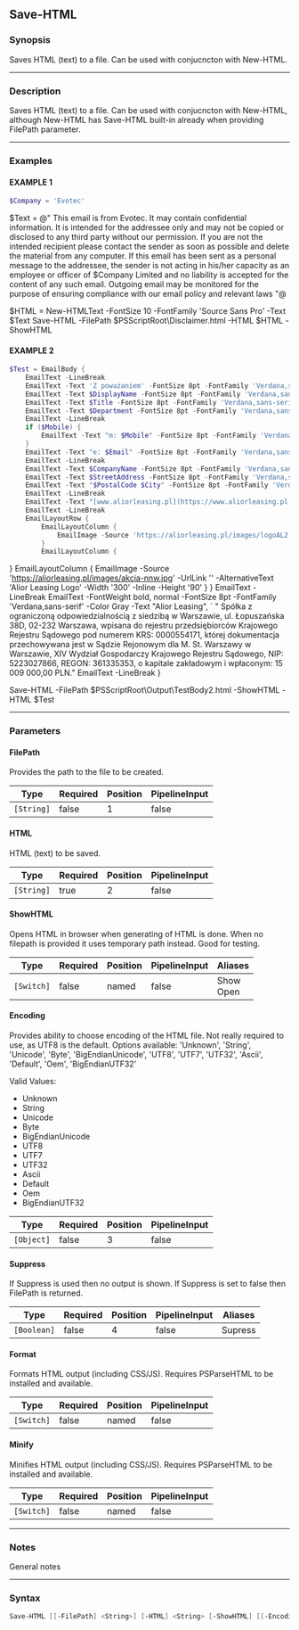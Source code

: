 Save-HTML
---------




### Synopsis
Saves HTML (text) to a file. Can be used with conjucncton with New-HTML.



---


### Description

Saves HTML (text) to a file. Can be used with conjucncton with New-HTML, although New-HTML has Save-HTML built-in already when providing FilePath parameter.



---


### Examples
#### EXAMPLE 1
```PowerShell
$Company = 'Evotec'
```
$Text = @"
This email is from Evotec. It may contain confidential information. It is intended for the addressee only and may not be copied or disclosed to any third party without our permission. If you are not the intended recipient please contact the sender as soon as possible and delete the material from any computer. If this email has been sent as a personal message to the addressee, the sender is not acting in his/her capacity as an employee or officer of $Company Limited and no liability is accepted for the content of any such email. Outgoing email may be monitored for the purpose of ensuring compliance with our email policy and relevant laws
"@

$HTML = New-HTMLText -FontSize 10 -FontFamily 'Source Sans Pro' -Text $Text
Save-HTML -FilePath $PSScriptRoot\Disclaimer.html -HTML $HTML -ShowHTML
#### EXAMPLE 2
```PowerShell
$Test = EmailBody {
    EmailText -LineBreak
    EmailText -Text 'Z poważaniem' -FontSize 8pt -FontFamily 'Verdana,sans-serif' -Color Gray -LineBreak
    EmailText -Text $DisplayName -FontSize 8pt -FontFamily 'Verdana,sans-serif' -Color Gray
    EmailText -Text $Title -FontSize 8pt -FontFamily 'Verdana,sans-serif' -Color Gray
    EmailText -Text $Department -FontSize 8pt -FontFamily 'Verdana,sans-serif' -Color Gray
    EmailText -LineBreak
    if ($Mobile) {
        EmailText -Text "m: $Mobile" -FontSize 8pt -FontFamily 'Verdana,sans-serif' -Color Gray
    }
    EmailText -Text "e: $Email" -FontSize 8pt -FontFamily 'Verdana,sans-serif' -Color Gray
    EmailText -LineBreak
    EmailText -Text $CompanyName -FontSize 8pt -FontFamily 'Verdana,sans-serif' -Color Gray
    EmailText -Text $StreetAddress -FontSize 8pt -FontFamily 'Verdana,sans-serif' -Color Gray
    EmailText -Text "$PostalCode $City" -FontSize 8pt -FontFamily 'Verdana,sans-serif' -Color Gray
    EmailText -LineBreak
    EmailText -Text "[www.aliorleasing.pl](https://www.aliorleasing.pl)" -FontSize 8pt -FontFamily 'Verdana,sans-serif' -Color Gray
    EmailText -LineBreak
    EmailLayoutRow {
        EmailLayoutColumn {
            EmailImage -Source 'https://aliorleasing.pl/images/logoAL2.jpg' -UrlLink '' -AlternativeText 'Alior Leasing Logo' -Width '134' -Inline -Height '90'
        }
        EmailLayoutColumn {
```
}
        EmailLayoutColumn {
            EmailImage -Source 'https://aliorleasing.pl/images/akcia-nnw.jpg' -UrlLink '' -AlternativeText 'Alior Leasing Logo' -Width '300' -Inline -Height '90'
        }
    }
    EmailText -LineBreak
    EmailText -FontWeight bold, normal -FontSize 8pt -FontFamily 'Verdana,sans-serif' -Color Gray -Text "Alior Leasing", `
        " Spółka z ograniczoną odpowiedzialnością z siedzibą w Warszawie, ul. Łopuszańska 38D, 02-232 Warszawa, wpisana do rejestru przedsiębiorców Krajowego Rejestru Sądowego pod numerem KRS: 0000554171, której dokumentacja przechowywana jest w Sądzie Rejonowym dla M. St. Warszawy w Warszawie, XIV Wydział Gospodarczy Krajowego Rejestru Sądowego, NIP: 5223027866, REGON: 361335353, o kapitale zakładowym i wpłaconym: 15 009 000,00 PLN."
    EmailText -LineBreak
}

Save-HTML -FilePath $PSScriptRoot\Output\TestBody2.html -ShowHTML -HTML $Test


---


### Parameters
#### **FilePath**

Provides the path to the file to be created.






|Type      |Required|Position|PipelineInput|
|----------|--------|--------|-------------|
|`[String]`|false   |1       |false        |



#### **HTML**

HTML (text) to be saved.






|Type      |Required|Position|PipelineInput|
|----------|--------|--------|-------------|
|`[String]`|true    |2       |false        |



#### **ShowHTML**

Opens HTML in browser when generating of HTML is done. When no filepath is provided it uses temporary path instead. Good for testing.






|Type      |Required|Position|PipelineInput|Aliases      |
|----------|--------|--------|-------------|-------------|
|`[Switch]`|false   |named   |false        |Show<br/>Open|



#### **Encoding**

Provides ability to choose encoding of the HTML file. Not really required to use, as UTF8 is the default. Options available: 'Unknown', 'String', 'Unicode', 'Byte', 'BigEndianUnicode', 'UTF8', 'UTF7', 'UTF32', 'Ascii', 'Default', 'Oem', 'BigEndianUTF32'



Valid Values:

* Unknown
* String
* Unicode
* Byte
* BigEndianUnicode
* UTF8
* UTF7
* UTF32
* Ascii
* Default
* Oem
* BigEndianUTF32






|Type      |Required|Position|PipelineInput|
|----------|--------|--------|-------------|
|`[Object]`|false   |3       |false        |



#### **Suppress**

If Suppress is used then no output is shown. If Suppress is set to false then FilePath is returned.






|Type       |Required|Position|PipelineInput|Aliases|
|-----------|--------|--------|-------------|-------|
|`[Boolean]`|false   |4       |false        |Supress|



#### **Format**

Formats HTML output (including CSS/JS). Requires PSParseHTML to be installed and available.






|Type      |Required|Position|PipelineInput|
|----------|--------|--------|-------------|
|`[Switch]`|false   |named   |false        |



#### **Minify**

Minifies HTML output (including CSS/JS). Requires PSParseHTML to be installed and available.






|Type      |Required|Position|PipelineInput|
|----------|--------|--------|-------------|
|`[Switch]`|false   |named   |false        |





---


### Notes
General notes



---


### Syntax
```PowerShell
Save-HTML [[-FilePath] <String>] [-HTML] <String> [-ShowHTML] [[-Encoding] <Object>] [[-Suppress] <Boolean>] [-Format] [-Minify] [<CommonParameters>]
```
